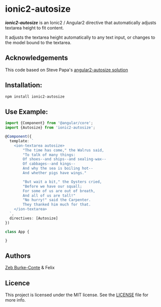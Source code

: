 # ionic2-autosize

***ionic2-autosize*** is an Ionic2 / Angular2 directive that automatically adjusts textarea height to fit content.

It adjusts the textarea height automatically to any text input, or changes to the model bound to the textarea.

## Acknowledgements
This code based on Steve Papa's [angular2-autosize solution](https://github.com/stevepapa/angular2-autosize)

## Installation:

```bash
npm install ionic2-autosize
```

## Use Example:

```typescript
import {Component} from '@angular/core';
import {Autosize} from 'ionic2-autosize';

@Component({
  template: `
    <ion-textarea autosize>
        "The time has come," the Walrus said,
        "To talk of many things:
        Of shoes--and ships--and sealing-wax--
        Of cabbages--and kings--
        And why the sea is boiling hot--
        And whether pigs have wings."

        "But wait a bit," the Oysters cried,
        "Before we have our squall;
        For some of us are out of breath,
        And all of us are tall!"
        "No hurry!" said the Carpenter.
        They thanked him much for that.
    </ion-textarea>
  `,
  directives: [Autosize]
})

class App {

}
```

## Authors

[Zeb Burke-Conte](http://zebburkeconte.com) & Felix

## Licence

This project is licensed under the MIT license. See the [LICENSE](LICENSE) file for more info.
